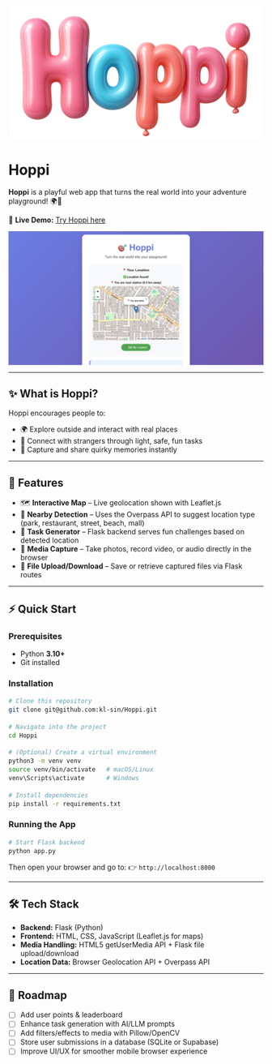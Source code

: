 
<img src="assets/Hoppi_3dText.png" alt="Hoppi Logo" width="600">

# Hoppi
**Hoppi** is a playful web app that turns the real world into your adventure playground! 🌍🎯  

🔗 **Live Demo:** [Try Hoppi here](https://huggingface.co/spaces/klsin/Hoppi)  

<p align="left">
  <img src="assets/CursorPage.png" alt="Cursor Landing Page" width="650" style="vertical-align: top;"/>
</p>

---

## ✨ What is Hoppi?
Hoppi encourages people to:
- 🌍 Explore outside and interact with real places  
- 🤝 Connect with strangers through light, safe, fun tasks  
- 📸 Capture and share quirky memories instantly  

---

## 🚀 Features
- 🗺️ **Interactive Map** – Live geolocation shown with Leaflet.js  
- 📍 **Nearby Detection** – Uses the Overpass API to suggest location type (park, restaurant, street, beach, mall)  
- 🎯 **Task Generator** – Flask backend serves fun challenges based on detected location  
- 📸 **Media Capture** – Take photos, record video, or audio directly in the browser  
- 💾 **File Upload/Download** – Save or retrieve captured files via Flask routes  

---

## ⚡ Quick Start

### Prerequisites
- Python **3.10+**  
- Git installed  

### Installation
```bash
# Clone this repository
git clone git@github.com:kl-sin/Hoppi.git

# Navigate into the project
cd Hoppi

# (Optional) Create a virtual environment
python3 -m venv venv
source venv/bin/activate   # macOS/Linux
venv\Scripts\activate      # Windows

# Install dependencies
pip install -r requirements.txt
````

### Running the App

```bash
# Start Flask backend
python app.py
```

Then open your browser and go to:
👉 `http://localhost:8000`

---

## 🛠️ Tech Stack

* **Backend:** Flask (Python)
* **Frontend:** HTML, CSS, JavaScript (Leaflet.js for maps)
* **Media Handling:** HTML5 getUserMedia API + Flask file upload/download
* **Location Data:** Browser Geolocation API + Overpass API

---

## 🎯 Roadmap

* [ ] Add user points & leaderboard
* [ ] Enhance task generation with AI/LLM prompts
* [ ] Add filters/effects to media with Pillow/OpenCV
* [ ] Store user submissions in a database (SQLite or Supabase)
* [ ] Improve UI/UX for smoother mobile browser experience

```
